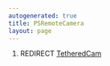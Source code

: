 ```yaml
---
autogenerated: true
title: PSRemoteCamera
layout: page
---
```


1.  REDIRECT [TetheredCam](TetheredCam "wikilink")
